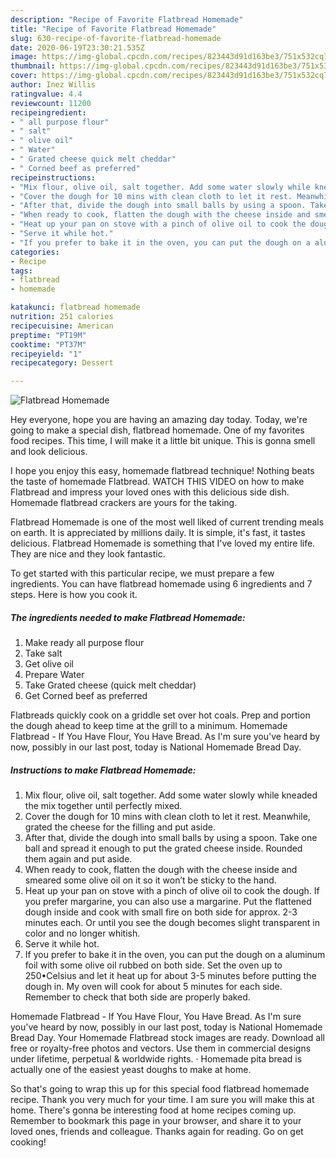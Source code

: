 ```yaml
---
description: "Recipe of Favorite Flatbread Homemade"
title: "Recipe of Favorite Flatbread Homemade"
slug: 630-recipe-of-favorite-flatbread-homemade
date: 2020-06-19T23:30:21.535Z
image: https://img-global.cpcdn.com/recipes/823443d91d163be3/751x532cq70/flatbread-homemade-recipe-main-photo.jpg
thumbnail: https://img-global.cpcdn.com/recipes/823443d91d163be3/751x532cq70/flatbread-homemade-recipe-main-photo.jpg
cover: https://img-global.cpcdn.com/recipes/823443d91d163be3/751x532cq70/flatbread-homemade-recipe-main-photo.jpg
author: Inez Willis
ratingvalue: 4.4
reviewcount: 11200
recipeingredient:
- " all purpose flour"
- " salt"
- " olive oil"
- " Water"
- " Grated cheese quick melt cheddar"
- " Corned beef as preferred"
recipeinstructions:
- "Mix flour, olive oil, salt together. Add some water slowly while kneaded the mix together until perfectly mixed."
- "Cover the dough for 10 mins with clean cloth to let it rest. Meanwhile, grated the cheese for the filling and put aside."
- "After that, divide the dough into small balls by using a spoon. Take one ball and spread it enough to put the grated cheese inside. Rounded them again and put aside."
- "When ready to cook, flatten the dough with the cheese inside and smeared some olive oil on it so it won’t be sticky to the hand."
- "Heat up your pan on stove with a pinch of olive oil to cook the dough. If you prefer margarine, you can also use a margarine. Put the flattened dough inside and cook with small fire on both side for approx. 2-3 minutes each. Or until you see the dough becomes slight transparent in color and no longer whitish."
- "Serve it while hot."
- "If you prefer to bake it in the oven, you can put the dough on a aluminum foil with some olive oil rubbed on both side. Set the oven up to 250•Celsius and let it heat up for about 3-5 minutes before putting the dough in. My oven will cook for about 5 minutes for each side. Remember to check that both side are properly baked."
categories:
- Recipe
tags:
- flatbread
- homemade

katakunci: flatbread homemade 
nutrition: 251 calories
recipecuisine: American
preptime: "PT19M"
cooktime: "PT37M"
recipeyield: "1"
recipecategory: Dessert

---
```



![Flatbread Homemade](https://img-global.cpcdn.com/recipes/823443d91d163be3/751x532cq70/flatbread-homemade-recipe-main-photo.jpg)

Hey everyone, hope you are having an amazing day today. Today, we're going to make a special dish, flatbread homemade. One of my favorites food recipes. This time, I will make it a little bit unique. This is gonna smell and look delicious.

I hope you enjoy this easy, homemade flatbread technique! Nothing beats the taste of homemade Flatbread. WATCH THIS VIDEO on how to make Flatbread and impress your loved ones with this delicious side dish. Homemade flatbread crackers are yours for the taking.

Flatbread Homemade is one of the most well liked of current trending meals on earth. It is appreciated by millions daily. It is simple, it's fast, it tastes delicious. Flatbread Homemade is something that I've loved my entire life. They are nice and they look fantastic.


To get started with this particular recipe, we must prepare a few ingredients. You can have flatbread homemade using 6 ingredients and 7 steps. Here is how you cook it.

<!--inarticleads1-->

##### The ingredients needed to make Flatbread Homemade:

1. Make ready  all purpose flour
1. Take  salt
1. Get  olive oil
1. Prepare  Water
1. Take  Grated cheese (quick melt cheddar)
1. Get  Corned beef as preferred


Flatbreads quickly cook on a griddle set over hot coals. Prep and portion the dough ahead to keep time at the grill to a minimum. Homemade Flatbread - If You Have Flour, You Have Bread. As I&#39;m sure you&#39;ve heard by now, possibly in our last post, today is National Homemade Bread Day. 

<!--inarticleads2-->

##### Instructions to make Flatbread Homemade:

1. Mix flour, olive oil, salt together. Add some water slowly while kneaded the mix together until perfectly mixed.
1. Cover the dough for 10 mins with clean cloth to let it rest. Meanwhile, grated the cheese for the filling and put aside.
1. After that, divide the dough into small balls by using a spoon. Take one ball and spread it enough to put the grated cheese inside. Rounded them again and put aside.
1. When ready to cook, flatten the dough with the cheese inside and smeared some olive oil on it so it won’t be sticky to the hand.
1. Heat up your pan on stove with a pinch of olive oil to cook the dough. If you prefer margarine, you can also use a margarine. Put the flattened dough inside and cook with small fire on both side for approx. 2-3 minutes each. Or until you see the dough becomes slight transparent in color and no longer whitish.
1. Serve it while hot.
1. If you prefer to bake it in the oven, you can put the dough on a aluminum foil with some olive oil rubbed on both side. Set the oven up to 250•Celsius and let it heat up for about 3-5 minutes before putting the dough in. My oven will cook for about 5 minutes for each side. Remember to check that both side are properly baked.


Homemade Flatbread - If You Have Flour, You Have Bread. As I&#39;m sure you&#39;ve heard by now, possibly in our last post, today is National Homemade Bread Day. Your Homemade Flatbread stock images are ready. Download all free or royalty-free photos and vectors. Use them in commercial designs under lifetime, perpetual &amp; worldwide rights. · Homemade pita bread is actually one of the easiest yeast doughs to make at home. 

So that's going to wrap this up for this special food flatbread homemade recipe. Thank you very much for your time. I am sure you will make this at home. There's gonna be interesting food at home recipes coming up. Remember to bookmark this page in your browser, and share it to your loved ones, friends and colleague. Thanks again for reading. Go on get cooking!
